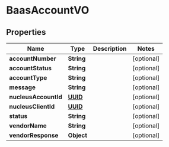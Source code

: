 
# BaasAccountVO

## Properties
Name | Type | Description | Notes
------------ | ------------- | ------------- | -------------
**accountNumber** | **String** |  |  [optional]
**accountStatus** | **String** |  |  [optional]
**accountType** | **String** |  |  [optional]
**message** | **String** |  |  [optional]
**nucleusAccountId** | [**UUID**](UUID.md) |  |  [optional]
**nucleusClientId** | [**UUID**](UUID.md) |  |  [optional]
**status** | **String** |  |  [optional]
**vendorName** | **String** |  |  [optional]
**vendorResponse** | **Object** |  |  [optional]



